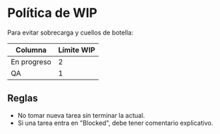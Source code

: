 # Política de WIP

Para evitar sobrecarga y cuellos de botella:

|Columna|Límite WIP|
|-|-|
|En progreso|2|
|QA|1|

## Reglas

* No tomar nueva tarea sin terminar la actual.
* Si una tarea entra en "Blocked", debe tener comentario explicativo.